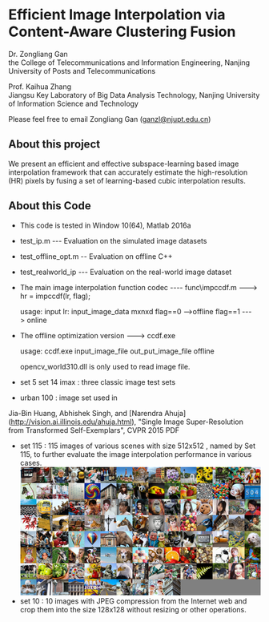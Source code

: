 # Efficient Image Interpolation via Content-Aware Clustering Fusion 
Dr.    Zongliang Gan  
the College of Telecommunications and Information Engineering, Nanjing University of Posts and Telecommunications

Prof.  Kaihua Zhang  
Jiangsu Key Laboratory of Big Data Analysis Technology, Nanjing University of Information Science and Technology

Please feel free to email Zongliang Gan (ganzl@njupt.edu.cn) 

## About this project
We present an efficient and effective subspace-learning based image interpolation framework that can accurately estimate the high-resolution (HR) pixels by fusing a set of learning-based  cubic interpolation results.

## About this Code
* This code is tested in Window 10(64), Matlab 2016a
* test_ip.m ---  Evaluation on the simulated image datasets
* test_offline_opt.m -- Evaluation on offline C++
* test_realworld_ip --- Evaluation on the real-world image dataset
* The main image interpolation function codec ---- func\impccdf.m  ---> hr = impccdf(lr, flag); 

  usage:  input lr: input_image_data mxnxd flag==0 -->offline flag==1 ---> online
* The offline optimization version ---> ccdf.exe  

  usage:  ccdf.exe  input_image_file out_put_image_file offline
  
  opencv_world310.dll is only used to read image file.
  
* set 5 set 14 imax : three classic image test sets
* urban 100 : image set used in

 Jia-Bin Huang, Abhishek Singh, and [Narendra Ahuja] (http://vision.ai.illinois.edu/ahuja.html), "Single Image Super-Resolution from   Transformed Self-Exemplars", CVPR 2015 PDF
 
* set 115 : 115 images of various scenes with size  512x512 , named by Set 115, to further evaluate the image interpolation performance in various cases.
![set 115](https://raw.githubusercontent.com/ganzongliang/image/master/set115.png)
* set 10 : 10 images with JPEG compression from the Internet web  and crop them into the size 128x128 without resizing or other operations.

